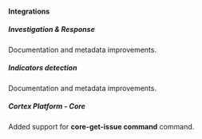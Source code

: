
#### Integrations

##### Investigation & Response

Documentation and metadata improvements.

##### Indicators detection

Documentation and metadata improvements.

##### Cortex Platform - Core

Added support for **core-get-issue command** command.

